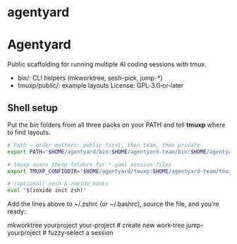 # agentyard

Agentyard
=========

Public scaffolding for running multiple AI coding sessions with tmux.
- bin/: CLI helpers (mkworktree, sesh-pick, jump-*)
- tmuxp/public/: example layouts
License: GPL‑3.0‑or‑later

## Shell setup

Put the *bin* folders from all three packs on your PATH and tell **tmuxp** where to find layouts.

```sh
# Path – order matters: public first, then team, then private
export PATH="$HOME/agentyard/bin:$HOME/agentyard-team/bin:$HOME/agentyard-private/bin:$PATH"

# tmuxp scans these folders for *.yaml session files
export TMUXP_CONFIGDIR="$HOME/agentyard/tmuxp:$HOME/agentyard-team/tmuxp:$HOME/agentyard-private/tmuxp"

# (optional) sesh & zoxide hooks
eval "$(zoxide init zsh)"
```

Add the lines above to ~/.zshrc (or ~/.bashrc), source the file, and you’re ready:

mkworktree yourproject your-project   # create new work‑tree
jump-yourproject                               # fuzzy‑select a session

